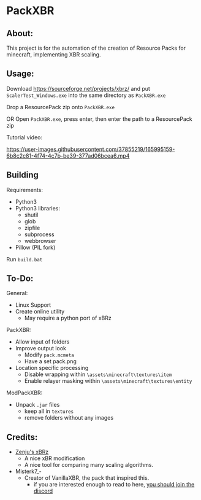 PackXBR
===========================
About:
-------------
This project is for the automation of the creation of Resource Packs for minecraft, implementing XBR scaling.

Usage:
-------------
Download https://sourceforge.net/projects/xbrz/ and put `ScalerTest_Windows.exe` into the same directory as `PackXBR.exe`

Drop a ResourcePack zip onto `PackXBR.exe`

OR Open `PackXBR.exe`, press enter, then enter the path to a ResourcePack zip

Tutorial video:

https://user-images.githubusercontent.com/37855219/165995159-6b8c2c81-4f74-4c7b-be39-377ad06bcea6.mp4

Building
-------------
Requirements:
* Python3
* Python3 libraries:
  * shutil
  * glob
  * zipfile
  * subprocess
  * webbrowser
* Pillow (PIL fork)

Run `build.bat`

To-Do:
-------------
General:
* Linux Support
* Create online utility
  * May require a python port of xBRz

PackXBR:
* Allow input of folders
* Improve output look
  * Modify `pack.mcmeta`
  * Have a set pack.png
* Location specific processing
  * Disable wrapping within `\assets\minecraft\textures\item`
  * Enable relayer masking within `\assets\minecraft\textures\entity`

ModPackXBR:
* Unpack `.jar` files
  * keep all in `textures`
  * remove folders without any images

Credits:
-------------
* [Zenju's xBRz](https://sourceforge.net/projects/xbrz/)
  * A nice xBR modification
  * A nice tool for comparing many scaling algorithms.
* Misterk7_-
  * Creator of VanillaXBR, the pack that inspired this.
    * if you are interested enough to read to here, [you should join the discord](https://discord.gg/8N4xzej)
